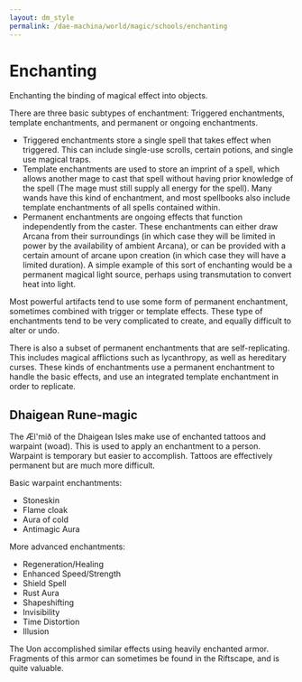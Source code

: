 ```yaml
---
layout: dm_style
permalink: /dae-machina/world/magic/schools/enchanting
---
```


# Enchanting

Enchanting the binding of magical effect into objects.

There are three basic subtypes of enchantment: Triggered enchantments, template enchantments, and permanent or ongoing enchantments.

- Triggered enchantments store a single spell that takes effect when triggered. This can include single-use scrolls, certain potions, and single use magical traps.
- Template enchantments are used to store an imprint of a spell, which allows another mage to cast that spell without having prior knowledge of the spell (The mage must still supply all energy for the spell). 
  Many wands have this kind of enchantment, and most spellbooks also include template enchantments of all spells contained within.
- Permanent enchantments are ongoing effects that function independently from the caster. These enchantments can either draw Arcana from their surroundings (in which case they will be limited in power by the availability 
  of ambient Arcana), or can be provided with a certain amount of arcane upon creation (in which case they will have a limited duration). A simple example of this sort of enchanting would be a permanent magical light source, 
  perhaps using transmutation to convert heat into light. 

Most powerful artifacts tend to use some form of permanent enchantment, sometimes combined with trigger or template effects. These type of enchantments tend to be very complicated to create, and equally difficult to alter or undo. 

There is also a subset of permanent enchantments that are self-replicating. This includes magical afflictions such as lycanthropy, as well as hereditary curses. These kinds of enchantments use a permanent enchantment to handle 
the basic effects, and use an integrated template enchantment in order to replicate.

## Dhaigean Rune-magic

The Æl'mið of the Dhaigean Isles make use of enchanted tattoos and warpaint (woad). This is used to apply an enchantment to a person. 
Warpaint is temporary but easier to accomplish. Tattoos are effectively permanent but are much more difficult.

Basic warpaint enchantments:

  * Stoneskin
  * Flame cloak
  * Aura of cold
  * Antimagic Aura

More advanced enchantments:

  * Regeneration/Healing
  * Enhanced Speed/Strength
  * Shield Spell
  * Rust Aura
  * Shapeshifting
  * Invisibility
  * Time Distortion
  * Illusion

The Uon accomplished similar effects using heavily enchanted armor. Fragments of this armor can sometimes be found in the Riftscape, and is quite valuable.
